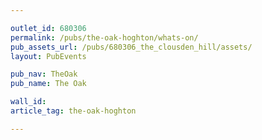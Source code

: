 ```yaml
---

outlet_id: 680306
permalink: /pubs/the-oak-hoghton/whats-on/
pub_assets_url: /pubs/680306_the_clousden_hill/assets/
layout: PubEvents

pub_nav: TheOak
pub_name: The Oak

wall_id:
article_tag: the-oak-hoghton

---
```

